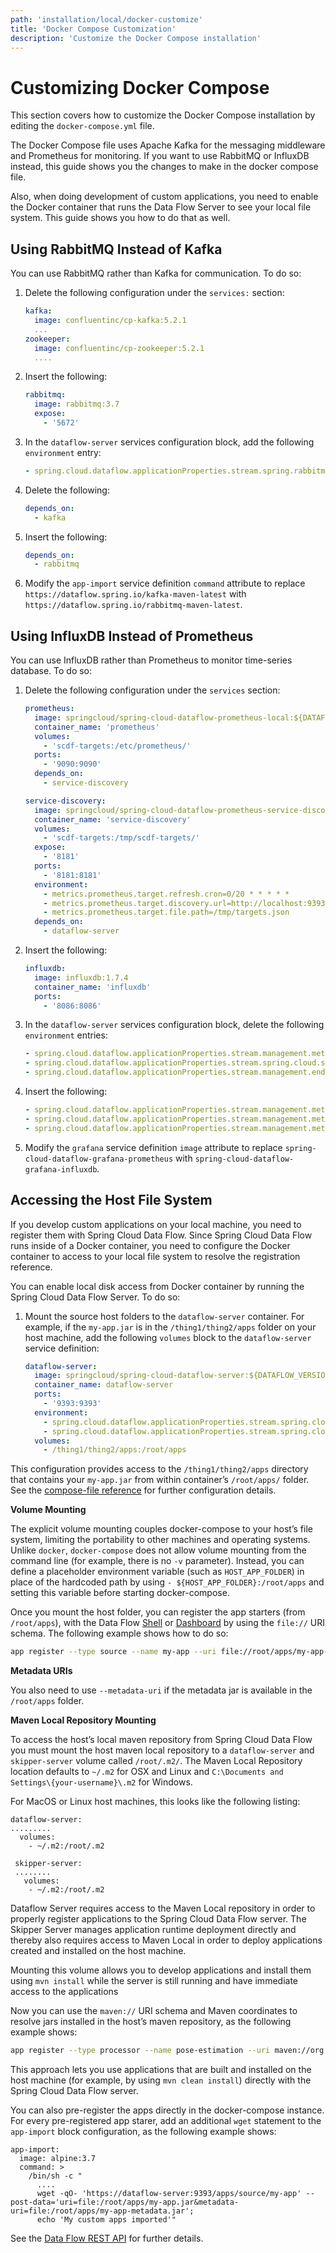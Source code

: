 ```yaml
---
path: 'installation/local/docker-customize'
title: 'Docker Compose Customization'
description: 'Customize the Docker Compose installation'
---
```


# Customizing Docker Compose

This section covers how to customize the Docker Compose installation by editing the `docker-compose.yml` file.

The Docker Compose file uses Apache Kafka for the messaging middleware and Prometheus for monitoring.
If you want to use RabbitMQ or InfluxDB instead, this guide shows you the changes to make in the docker compose file.

Also, when doing development of custom applications, you need to enable the Docker container that runs the Data Flow Server to see your local file system. This guide shows you how to do that as well.

## Using RabbitMQ Instead of Kafka

You can use RabbitMQ rather than Kafka for communication. To do so:

1. Delete the following configuration under the `services:` section:

   ```yaml
   kafka:
     image: confluentinc/cp-kafka:5.2.1
     ...
   zookeeper:
     image: confluentinc/cp-zookeeper:5.2.1
     ....
   ```

1. Insert the following:

   ```yaml
   rabbitmq:
     image: rabbitmq:3.7
     expose:
       - '5672'
   ```

1. In the `dataflow-server` services configuration block, add the
   following `environment` entry:

   ```yaml
   - spring.cloud.dataflow.applicationProperties.stream.spring.rabbitmq.host=rabbitmq
   ```

1. Delete the following:

   ```yaml
   depends_on:
     - kafka
   ```

1. Insert the following:

   ```yaml
   depends_on:
     - rabbitmq
   ```

1. Modify the `app-import` service definition `command` attribute to replace `https://dataflow.spring.io/kafka-maven-latest` with `https://dataflow.spring.io/rabbitmq-maven-latest`.

## Using InfluxDB Instead of Prometheus

You can use InfluxDB rather than Prometheus to monitor time-series database. To do so:

1. Delete the following configuration under the `services` section:

   ```yaml
   prometheus:
     image: springcloud/spring-cloud-dataflow-prometheus-local:${DATAFLOW_VERSION:?DATAFLOW_VERSION is not set! Use 'export DATAFLOW_VERSION=dataflow-version'}
     container_name: 'prometheus'
     volumes:
       - 'scdf-targets:/etc/prometheus/'
     ports:
       - '9090:9090'
     depends_on:
       - service-discovery

   service-discovery:
     image: springcloud/spring-cloud-dataflow-prometheus-service-discovery:0.0.3
     container_name: 'service-discovery'
     volumes:
       - 'scdf-targets:/tmp/scdf-targets/'
     expose:
       - '8181'
     ports:
       - '8181:8181'
     environment:
       - metrics.prometheus.target.refresh.cron=0/20 * * * * *
       - metrics.prometheus.target.discovery.url=http://localhost:9393/runtime/apps
       - metrics.prometheus.target.file.path=/tmp/targets.json
     depends_on:
       - dataflow-server
   ```

1. Insert the following:

   ```yaml
   influxdb:
     image: influxdb:1.7.4
     container_name: 'influxdb'
     ports:
       - '8086:8086'
   ```

1. In the `dataflow-server` services configuration block, delete the following `environment` entries:

   ```yaml
   - spring.cloud.dataflow.applicationProperties.stream.management.metrics.export.prometheus.enabled=true
   - spring.cloud.dataflow.applicationProperties.stream.spring.cloud.streamapp.security.enabled=false
   - spring.cloud.dataflow.applicationProperties.stream.management.endpoints.web.exposure.include=prometheus,info,health
   ```

1. Insert the following:

   ```yaml
   - spring.cloud.dataflow.applicationProperties.stream.management.metrics.export.influx.enabled=true
   - spring.cloud.dataflow.applicationProperties.stream.management.metrics.export.influx.db=myinfluxdb
   - spring.cloud.dataflow.applicationProperties.stream.management.metrics.export.influx.uri=http://influxdb:8086
   ```

1. Modify the `grafana` service definition `image` attribute to replace `spring-cloud-dataflow-grafana-prometheus` with `spring-cloud-dataflow-grafana-influxdb`.

## Accessing the Host File System

If you develop custom applications on your local machine, you need to register them with Spring Cloud Data Flow.
Since Spring Cloud Data Flow runs inside of a Docker container, you need to configure the Docker container to access to your local file system to resolve the registration reference.

You can enable local disk access from Docker container by running the Spring Cloud Data Flow Server. To do so:

1. Mount the source host folders to the `dataflow-server` container. For example, if the `my-app.jar` is in the `/thing1/thing2/apps` folder on your host machine, add the following `volumes` block to the `dataflow-server` service definition:
   ```yaml
   dataflow-server:
     image: springcloud/spring-cloud-dataflow-server:${DATAFLOW_VERSION}
     container_name: dataflow-server
     ports:
       - '9393:9393'
     environment:
       - spring.cloud.dataflow.applicationProperties.stream.spring.cloud.stream.kafka.binder.brokers=kafka:9092
       - spring.cloud.dataflow.applicationProperties.stream.spring.cloud.stream.kafka.binder.zkNodes=zookeeper:2181
     volumes:
       - /thing1/thing2/apps:/root/apps
   ```

This configuration provides access to the `/thing1/thing2/apps` directory that contains your `my-app.jar` from within container’s `/root/apps/` folder. See the [compose-file reference](https://docs.docker.com/compose/compose-file/compose-file-v2/) for further configuration details.

<!--TIP-->

**Volume Mounting**

The explicit volume mounting couples docker-compose to your host’s file system, limiting the portability to other machines and operating systems.
Unlike `docker`, `docker-compose` does not allow volume mounting from the command line (for example, there is no `-v` parameter).
Instead, you can define a placeholder environment variable (such as `HOST_APP_FOLDER`) in place of the hardcoded path by using `- ${HOST_APP_FOLDER}:/root/apps` and setting this variable before starting docker-compose.

<!--END_TIP-->

Once you mount the host folder, you can register the app starters (from `/root/apps`), with the Data Flow
[Shell](https://docs.spring.io/spring-cloud-dataflow/docs/current/reference/htmlsingle/#shell)
or
[Dashboard](https://docs.spring.io/spring-cloud-dataflow/docs/current/reference/htmlsingle/#dashboard-apps)
by using the `file://` URI schema. The following example shows how to do
so:

```bash
app register --type source --name my-app --uri file://root/apps/my-app-1.0.0.RELEASE.jar
```

<!--NOTE-->

**Metadata URIs**

You also need to use `--metadata-uri` if the metadata jar is available in the `/root/apps` folder.

<!--END_NOTE-->

**Maven Local Repository Mounting**

To access the host’s local maven repository from Spring Cloud Data Flow you must mount the host maven local repository to a `dataflow-server` and `skipper-server` volume called `/root/.m2/`. The Maven Local Repository location defaults to `~/.m2` for OSX and Linux and `C:\Documents and Settings\{your-username}\.m2` for Windows.

For MacOS or Linux host machines, this looks like the following listing:

```
dataflow-server:
.........
  volumes:
    - ~/.m2:/root/.m2

 skipper-server:
 ........
   volumes:
    - ~/.m2:/root/.m2
```

<!--NOTE-->

Dataflow Server requires access to the Maven Local repository in order to properly register applications to the Spring Cloud Data Flow server. The Skipper Server manages application runtime deployment directly and thereby also requires access to Maven Local in order to deploy applications created and installed on the host machine.

Mounting this volume allows you to develop applications and install them using `mvn install` while the server is still running and have immediate access to the applications

<!--END_NOTE-->

Now you can use the `maven://` URI schema and Maven coordinates to
resolve jars installed in the host’s maven repository, as the following
example shows:

```bash
app register --type processor --name pose-estimation --uri maven://org.springframework.cloud.stream.app:pose-estimation-processor-rabbit:2.0.2.BUILD-SNAPSHOT --metadata-uri maven://org.springframework.cloud.stream.app:pose-estimation-processor-rabbit:jar:metadata:2.0.2.BUILD-SNAPSHOT
```

This approach lets you use applications that are built and installed on the
host machine (for example, by using `mvn clean install`) directly with
the Spring Cloud Data Flow server.

You can also pre-register the apps directly in the docker-compose instance. For
every pre-registered app starer, add an additional `wget` statement to
the `app-import` block configuration, as the following example shows:

```
app-import:
  image: alpine:3.7
  command: >
    /bin/sh -c "
      ....
      wget -qO- 'https://dataflow-server:9393/apps/source/my-app' --post-data='uri=file:/root/apps/my-app.jar&metadata-uri=file:/root/apps/my-app-metadata.jar';
      echo 'My custom apps imported'"
```

See the [Data Flow REST API](https://docs.spring.io/spring-cloud-dataflow/docs/current/reference/htmlsingle/#resources-registered-applications)
for further details.
